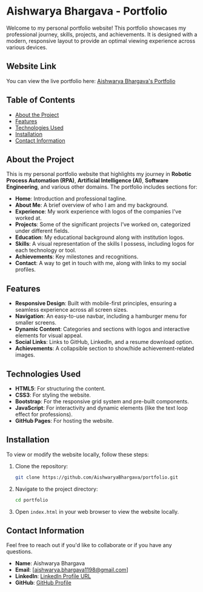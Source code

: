 # Aishwarya Bhargava - Portfolio

Welcome to my personal portfolio website! This portfolio showcases my professional journey, skills, projects, and achievements. It is designed with a modern, responsive layout to provide an optimal viewing experience across various devices.

## Website Link

You can view the live portfolio here: [Aishwarya Bhargava's Portfolio](https://aishwaryabhargava.github.io/portfolio/#home)

## Table of Contents

- [About the Project](#about-the-project)
- [Features](#features)
- [Technologies Used](#technologies-used)
- [Installation](#installation)
- [Contact Information](#contact-information)

## About the Project

This is my personal portfolio website that highlights my journey in **Robotic Process Automation (RPA)**, **Artificial Intelligence (AI)**, **Software Engineering**, and various other domains. The portfolio includes sections for:

- **Home**: Introduction and professional tagline.
- **About Me**: A brief overview of who I am and my background.
- **Experience**: My work experience with logos of the companies I've worked at.
- **Projects**: Some of the significant projects I’ve worked on, categorized under different fields.
- **Education**: My educational background along with institution logos.
- **Skills**: A visual representation of the skills I possess, including logos for each technology or tool.
- **Achievements**: Key milestones and recognitions.
- **Contact**: A way to get in touch with me, along with links to my social profiles.

## Features

- **Responsive Design**: Built with mobile-first principles, ensuring a seamless experience across all screen sizes.
- **Navigation**: An easy-to-use navbar, including a hamburger menu for smaller screens.
- **Dynamic Content**: Categories and sections with logos and interactive elements for visual appeal.
- **Social Links**: Links to GitHub, LinkedIn, and a resume download option.
- **Achievements**: A collapsible section to show/hide achievement-related images.

## Technologies Used

- **HTML5**: For structuring the content.
- **CSS3**: For styling the website.
- **Bootstrap**: For the responsive grid system and pre-built components.
- **JavaScript**: For interactivity and dynamic elements (like the text loop effect for professions).
- **GitHub Pages**: For hosting the website.

## Installation

To view or modify the website locally, follow these steps:

1. Clone the repository:
   ```bash
   git clone https://github.com/AishwaryaBhargava/portfolio.git
   ```

2. Navigate to the project directory:
   ```bash
   cd portfolio
   ```

3. Open `index.html` in your web browser to view the website locally.

## Contact Information

Feel free to reach out if you'd like to collaborate or if you have any questions.

- **Name**: Aishwarya Bhargava
- **Email**: [aishwarya.bhargava1198@gmail.com]
- **LinkedIn**: [LinkedIn Profile URL](https://www.linkedin.com/in/aishwarya-bhargava05/)
- **GitHub**: [GitHub Profile](https://github.com/AishwaryaBhargava)
